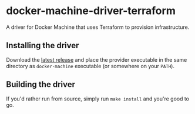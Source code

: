 # docker-machine-driver-terraform

A driver for Docker Machine that uses Terraform to provision infrastructure.



## Installing the driver

Download the [latest release](https://github.com/tintoy/docker-machine-driver-terraform/releases) and place the provider executable in the same directory as `docker-machine` executable (or somewhere on your `PATH`).

## Building the driver

If you'd rather run from source, simply run `make install` and you're good to go.

